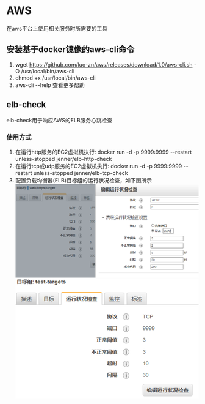 # AWS

在aws平台上使用相关服务时所需要的工具

## 安装基于docker镜像的aws-cli命令

1. wget  <https://github.com/luo-zn/aws/releases/download/1.0/aws-cli.sh> -O /usr/local/bin/aws-cli
2. chmod +x /usr/local/bin/aws-cli
3. aws-cli --help 查看更多帮助

## elb-check

elb-check用于响应AWS的ELB服务心跳检查

### 使用方式

1. 在运行http服务的EC2虚拟机执行: docker run -d -p 9999:9999 --restart unless-stopped jenner/elb-http-check
2. 在运行tcp或udp服务的EC2虚拟机执行: docker run -d -p 9999:9999 --restart unless-stopped jenner/elb-tcp-check
3. 配置负载均衡器(ELB)目标组的运行状况检查，如下图所示
![elb-http-check](/elb-check/imgs/http-check.png "elb-http-check") ![elb-tcp-check](/elb-check/imgs/tcp-check.png "elb-tcp-check")

